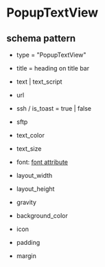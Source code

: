 # PopupTextView
## schema pattern

* type = "PopupTextView"
* title = heading on title bar
* text | text_script
* url
* ssh / is_toast = true | false
* sftp

* text_color
* text_size
* font: [font attribute](./web/docs/font.md)
* layout_width
* layout_height
* gravity
* background_color
* icon
* padding 
* margin


